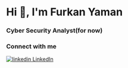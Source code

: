 # Hi 👋, I'm Furkan Yaman  
### Cyber Security Analyst(for now) 

### Connect with me
<p>
  <a href="https://www.linkedin.com/in/yaman-furkan/" rel="nofollow noreferrer">
    <img src="https://i.sstatic.net/gVE0j.png" alt="linkedin"> LinkedIn

  </a>
</p>


